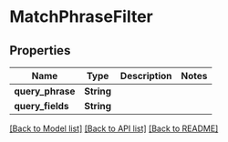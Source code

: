 # MatchPhraseFilter

## Properties

Name | Type | Description | Notes
------------ | ------------- | ------------- | -------------
**query_phrase** | **String** |  | 
**query_fields** | **String** |  | 

[[Back to Model list]](../README.md#documentation-for-models) [[Back to API list]](../README.md#documentation-for-api-endpoints) [[Back to README]](../README.md)


